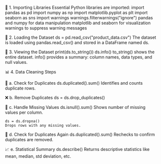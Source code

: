 📁 1. Importing Libraries
Essential Python libraries are imported:
import pandas as pd
import numpy as np
import matplotlib.pyplot as plt
import seaborn as sns
import warnings
warnings.filterwarnings("ignore")
pandas and numpy for data manipulation
matplotlib and seaborn for visualization
warnings to suppress warning messages

📂 2. Loading the Dataset
    ds = pd.read_csv("product_data.csv")
    The dataset is loaded using pandas.read_csv() and stored in a DataFrame named ds.

🧾 3. Viewing the Dataset
    print(ds.to_string())
    ds.info()
    to_string() shows the entire dataset.
    info() provides a summary: column names, data types, and null values.

📊 4. Data Cleaning Steps

🔁 a. Check for Duplicates
   ds.duplicated().sum()
   Identifies and counts duplicate rows.

❌ b. Remove Duplicates
    ds = ds.drop_duplicates()
    
🧼 c. Handle Missing Values
    ds.isnull().sum()
    Shows number of missing values per column.
    
    ds = ds.dropna()
    Drops rows with any missing values.

📌 d. Check for Duplicates Again
   ds.duplicated().sum()
   Rechecks to confirm duplicates are removed.

📈 e. Statistical Summary
   ds.describe()
   Returns descriptive statistics like mean, median, std deviation, etc.


